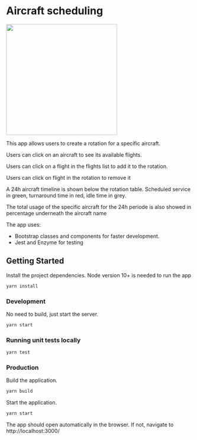 # Aircraft scheduling

<img src="https://thumbs.gfycat.com/UnfitCriminalGermanwirehairedpointer-max-1mb.gif"  width="300" height="300" />

This app allows users to create a rotation for a specific aircraft.

Users can click on an aircraft to see its available flights.

Users can click on a flight in the flights list to add it to the rotation.

Users can click on flight in the rotation to remove it

A 24h aircraft timeline is shown below the rotation table. Scheduled service in green, turnaround time in red, idle time in grey.

The total usage of the specific aircraft for the 24h periode is also showed in percentage underneath the aircraft name

The app uses:

- Bootstrap classes and components for faster development.
- Jest and Enzyme for testing

## Getting Started

Install the project dependencies.
Node version 10+ is needed to run the app

```bash
yarn install
```

### Development

No need to build, just start the server.

```bash
yarn start
```

### Running unit tests locally

```bash
yarn test
```

### Production

Build the application.

```bash
yarn build
```

Start the application.

```bash
yarn start
```

The app should open automatically in the browser. If not, navigate to http://localhost:3000/
